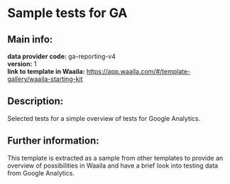 # Sample tests for GA  
## Main info:  
**data provider code:** ga-reporting-v4  
**version:** 1  
**link to template in Waaila:** https://app.waaila.com/#/template-gallery/waaila-starting-kit  
## Description:  
Selected tests for a simple overview of tests for Google Analytics.  
## Further information:  
This template is extracted as a sample from other templates to provide an overview of possibilities in Waaila and have a brief look into testing data from Google Analytics.
